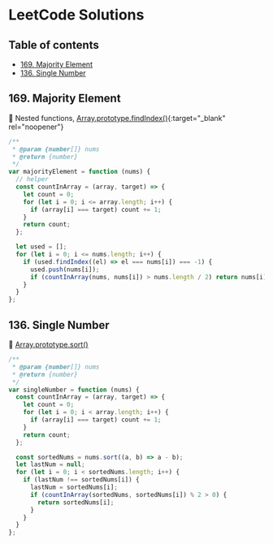 # LeetCode Solutions

## Table of contents

* [169. Majority Element](#169-majority-element)
* [136. Single Number](#136-single-number)

## 169. Majority Element

:memo: Nested functions, [Array.prototype.findIndex()](https://developer.mozilla.org/zh-TW/docs/Web/JavaScript/Reference/Global_Objects/Array/findIndex){:target="_blank" rel="noopener"}

```javascript
/**
 * @param {number[]} nums
 * @return {number}
 */
var majorityElement = function (nums) {
  // helper
  const countInArray = (array, target) => {
    let count = 0;
    for (let i = 0; i <= array.length; i++) {
      if (array[i] === target) count += 1;
    }
    return count;
  };

  let used = [];
  for (let i = 0; i <= nums.length; i++) {
    if (used.findIndex((el) => el === nums[i]) === -1) {
      used.push(nums[i]);
      if (countInArray(nums, nums[i]) > nums.length / 2) return nums[i];
    }
  }
};
```

## 136. Single Number

:memo: [Array.prototype.sort()](https://developer.mozilla.org/zh-TW/docs/Web/JavaScript/Reference/Global_Objects/Array/sort)

```javascript
/**
 * @param {number[]} nums
 * @return {number}
 */
var singleNumber = function (nums) {
  const countInArray = (array, target) => {
    let count = 0;
    for (let i = 0; i < array.length; i++) {
      if (array[i] === target) count += 1;
    }
    return count;
  };

  const sortedNums = nums.sort((a, b) => a - b);
  let lastNum = null;
  for (let i = 0; i < sortedNums.length; i++) {
    if (lastNum !== sortedNums[i]) {
      lastNum = sortedNums[i];
      if (countInArray(sortedNums, sortedNums[i]) % 2 > 0) {
        return sortedNums[i];
      }
    }
  }
};
```
